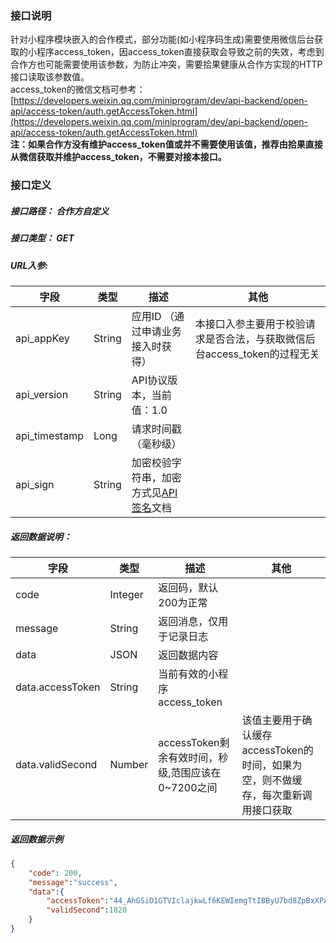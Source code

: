 <a name="m6nvL"></a>
### 接口说明
针对小程序模块嵌入的合作模式，部分功能(如小程序码生成)需要使用微信后台获取的小程序access_token，因access_token直接获取会导致之前的失效，考虑到合作方也可能需要使用该参数，为防止冲突，需要拾果健康从合作方实现的HTTP接口读取该参数值。<br />access_token的微信文档可参考：[https://developers.weixin.qq.com/miniprogram/dev/api-backend/open-api/access-token/auth.getAccessToken.html](https://developers.weixin.qq.com/miniprogram/dev/api-backend/open-api/access-token/auth.getAccessToken.html)<br />**注：如果合作方没有维护access_token值或并不需要使用该值，推荐由拾果直接从微信获取并维护access_token，不需要对接本接口。**
<a name="poHXY"></a>
### 接口定义
<a name="443ae06dca469a8b9bc7320964449594"></a>
##### 接口路径： 合作方自定义
<a name="PKpui"></a>
##### 接口类型： GET
<a name="MMi9q"></a>
##### URL入参:
| **字段** | **类型** | **描述** | **其他** |
| --- | --- | --- | --- |
| api_appKey | String | 应用ID （通过申请业务接入时获得） | 本接口入参主要用于校验请求是否合法，与获取微信后台access_token的过程无关 |
| api_version | String | API协议版本，当前值：1.0 |  |
| api_timestamp | Long | 请求时间戳（毫秒级） |  |
| api_sign | String | 加密校验字符串，加密方式见[API签名](/develop-cloud/api/sign)文档 |  |

<a name="Ti7YM"></a>
##### 返回数据说明：
| **字段** | **类型** | **描述** | **其他** |
| --- | --- | --- | --- |
| code | Integer | 返回码，默认200为正常 |  |
| message | String | 返回消息，仅用于记录日志 |  |
| data | JSON | 返回数据内容 |  |
| data.accessToken | String | 当前有效的小程序access_token |  |
| data.validSecond | Number | accessToken剩余有效时间，秒级,范围应该在0~7200之间 | 该值主要用于确认缓存accessToken的时间，如果为空，则不做缓存，每次重新调用接口获取 |

<a name="Lp5lg"></a>
##### 返回数据示例
```json
{
  	"code": 200,
  	"message":"success",
  	"data":{
      	"accessToken":"44_AhGSiD1GTVIclajkwLf6KEWIemgTtIBByU7bd8ZpBxXPADPj6sFDQerNoQ73QxJYZ72j3TajizmYy8BdkzEKrUZz4sAe_Okoy19qYaSKETUu4VxdDmzbeyaZHJFZQxNSlROdAu9INcN1PoD3ASXgCGAOGL",
      	"validSecond":1820 
    }
}
```

